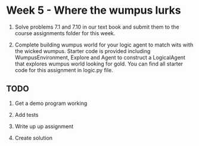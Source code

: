 # Week 5 - Where the wumpus lurks

1. Solve problems 7.1 and 7.10 in our text book and submit them to the course assignments folder for this week.

1. Complete building wumpus world for your logic agent to match wits with the wicked wumpus.  Starter code is provided including WumpusEnvironment, Explore and Agent to construct a LogicalAgent that explores wumpus world looking for gold.  You can find all starter code for this assignment in logic.py file.

## TODO

1. Get a demo program working

1. Add tests

1. Write up up assignment

1. Create solution
